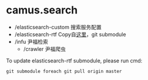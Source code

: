 camus.search
============

+ /elasticsearch-custom	搜索服务配置
+ /elasticsearch-rtf	Copy自[这里](https://github.com/medcl/elasticsearch-rtf)，git submodule
+ /infu	尹福检索
	- /crawler	尹福爬虫


To update elasticsearch-rtf submodule, please run cmd:
```shell
git submodule foreach git pull origin master
```
